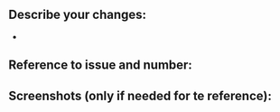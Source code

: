 ## Describe your changes:
- 

## Reference to issue and number: 


## Screenshots (only if needed for te reference):
